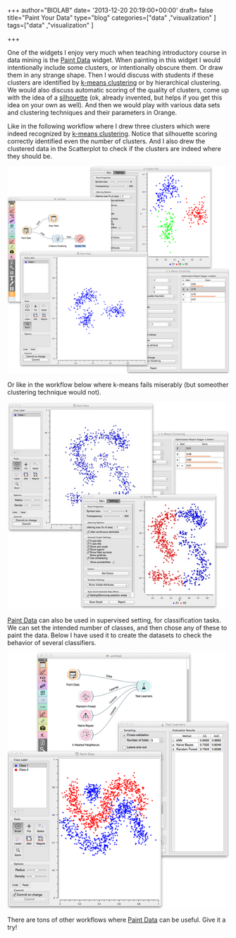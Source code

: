 +++
author="BIOLAB"
date= '2013-12-20 20:19:00+00:00'
draft= false
title="Paint Your Data"
type="blog"
categories=["data" ,"visualization" ]
tags=["data" ,"visualization" ]

+++

One of the widgets I enjoy very much when teaching introductory course in data mining is the [Paint Data](http://docs.orange.biolab.si/latest/widgets/rst/data/paintdata) widget. When painting in this widget I would intentionally include some clusters, or intentionally obscure them. Or draw them in any strange shape. Then I would discuss with students if these clusters are identified by [k-means clustering](http://docs.orange.biolab.si/latest/widgets/rst/unsupervized/kmeansclustering) or by hierarchical clustering. We would also discuss automatic scoring of the quality of clusters, come up with the idea of a [silhouette](http://en.wikipedia.org/wiki/Silhouette_(clustering)) (ok, already invented, but helps if you get this idea on your own as well). And then we would play with various data sets and clustering techniques and their parameters in Orange.

Like in the following workflow where I drew three clusters which were indeed recognized by [k-means clustering](http://docs.orange.biolab.si/latest/widgets/rst/unsupervized/kmeansclustering). Notice that silhouette scoring correctly identified even the number of clusters. And I also drew the clustered data in the Scatterplot to check if the clusters are indeed where they should be.

![](/images/2013/12/20/paintdata-k-means-ok_1.png__600x1000_q95_upscale.png)

Or like in the workflow below where k-means fails miserably (but someother clustering technique would not).

![](/images/2013/12/20/paintdata-k-means-notok.png__600x1000_q95_upscale.jpg)

[Paint Data](http://docs.orange.biolab.si/latest/widgets/rst/data/paintdata) can also be used in supervised setting, for classification tasks. We can set the intended number of classes, and then chose any of these to paint the data. Below I have used it to create the datasets to check the behavior of several classifiers.

![](/images/2013/12/20/paintdata-supervised_1.png__600x1000_q95_upscale.png)

There are tons of other workflows where [Paint Data](http://docs.orange.biolab.si/latest/widgets/rst/data/paintdata) can be useful. Give it a try!
